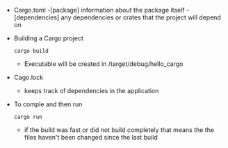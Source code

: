 
* Cargo.toml
     -[package] information about the package itself 
     -[dependencies] any dependencies or crates that the project will depend on 


* Building a Cargo project 
    ```
    cargo build
    ```
    * Executable will be created in /target/debug/hello_cargo

* Cago.lock 
    - keeps track of dependencies in the application

* To comple and then run 
    ```
    cargo run
    ```
    - if the build was fast or did not build completely that means the the files haven't been changed since the last build